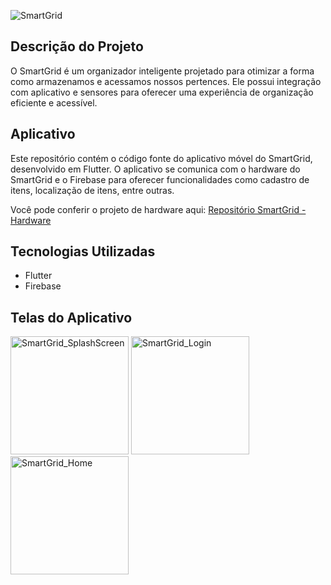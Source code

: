 
 


![SmartGrid](https://github.com/Mariana-gs/SmartGrid_App/assets/81964220/20286188-debb-41dc-8652-7b35b0b356a9)



## Descrição do Projeto
O SmartGrid é um organizador inteligente projetado para otimizar a forma como armazenamos e acessamos nossos pertences. Ele possui integração com aplicativo e sensores para oferecer uma experiência de organização eficiente e acessível.

## Aplicativo
Este repositório contém o código fonte do aplicativo móvel do SmartGrid, desenvolvido em Flutter. O aplicativo se comunica com o hardware do SmartGrid e o Firebase para oferecer funcionalidades como cadastro de itens, localização de itens, entre outras.

Você pode conferir o projeto de hardware aqui: [Repositório SmartGrid - Hardware](https://github.com/Mariana-gs/SmartGrid_ESP32)

## Tecnologias Utilizadas
- Flutter
- Firebase 

## Telas do Aplicativo

<img width="189" alt="SmartGrid_SplashScreen" src="https://github.com/Mariana-gs/SmartGrid_App/assets/81964220/169a78bf-1cd6-4ec4-8644-a0d00c148094">

<img width="189" alt="SmartGrid_Login" src="https://github.com/Mariana-gs/SmartGrid_App/assets/81964220/b78b5811-73ec-4c28-95ed-3ec60b6b65bb">

<img width="189" alt="SmartGrid_Home" src="https://github.com/Mariana-gs/SmartGrid_App/assets/81964220/80c56042-0b0a-4051-9f1e-8b5eca7f16b2">





